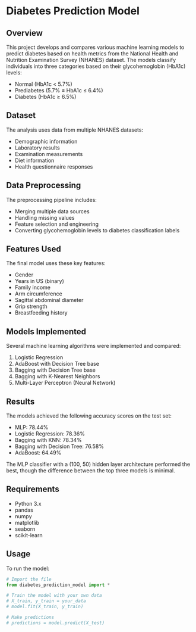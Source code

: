# Diabetes Prediction Model

## Overview
This project develops and compares various machine learning models to predict diabetes based on health metrics from the National Health and Nutrition Examination Survey (NHANES) dataset. The models classify individuals into three categories based on their glycohemoglobin (HbA1c) levels:
- Normal (HbA1c < 5.7%)
- Prediabetes (5.7% ≤ HbA1c ≤ 6.4%)
- Diabetes (HbA1c ≥ 6.5%)

## Dataset
The analysis uses data from multiple NHANES datasets:
- Demographic information
- Laboratory results
- Examination measurements
- Diet information
- Health questionnaire responses

## Data Preprocessing
The preprocessing pipeline includes:
- Merging multiple data sources
- Handling missing values
- Feature selection and engineering
- Converting glycohemoglobin levels to diabetes classification labels

## Features Used
The final model uses these key features:
- Gender
- Years in US (binary)
- Family income
- Arm circumference
- Sagittal abdominal diameter
- Grip strength
- Breastfeeding history

## Models Implemented
Several machine learning algorithms were implemented and compared:
1. Logistic Regression
2. AdaBoost with Decision Tree base
3. Bagging with Decision Tree base
4. Bagging with K-Nearest Neighbors
5. Multi-Layer Perceptron (Neural Network)

## Results
The models achieved the following accuracy scores on the test set:
- MLP: 78.44%
- Logistic Regression: 78.36%
- Bagging with KNN: 78.34%
- Bagging with Decision Tree: 76.58%
- AdaBoost: 64.49%

The MLP classifier with a (100, 50) hidden layer architecture performed the best, though the difference between the top three models is minimal.

## Requirements
- Python 3.x
- pandas
- numpy
- matplotlib
- seaborn
- scikit-learn

## Usage
To run the model:
```python
# Import the file
from diabetes_prediction_model import *

# Train the model with your own data
# X_train, y_train = your_data
# model.fit(X_train, y_train)

# Make predictions
# predictions = model.predict(X_test)
```

